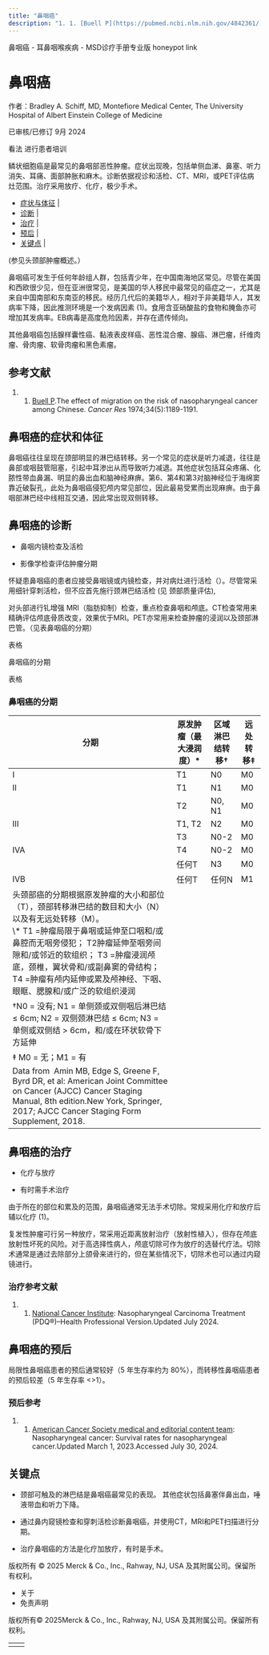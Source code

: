 ```yaml
---
title: "鼻咽癌"
description: "1. 1. [Buell P](https://pubmed.ncbi.nlm.nih.gov/4842361/).The effect of migration on the risk of nasopharyngeal cancer among Chinese. _Cancer Res_ 1974;34(5):1189-1191."
---
```


﻿鼻咽癌 \- 耳鼻咽喉疾病 \- MSD诊疗手册专业版 honeypot link

# 鼻咽癌

作者：Bradley A. Schiff, MD, Montefiore Medical Center, The University Hospital of Albert Einstein College of
Medicine

已审核/已修订 9月 2024

看法 进行患者培训

鳞状细胞癌是最常见的鼻咽部恶性肿瘤。症状出现晚，包括单侧血涕、鼻塞、听力消失、耳痛、面部肿胀和麻木。诊断依据视诊和活检、CT、MRI，或PET评估病灶范围。治疗采用放疗、化疗，极少手术。

- [症状与体征](#症状与体征_v947911_zh) \|
- [诊断](#诊断_v947914_zh) \|
- [治疗](#治疗_v947923_zh) \|
- [预后](#预后_v8914713_zh) \|
- [关键点](#关键点_v45138663_zh) \|

(参见头颈部肿瘤概述。）

鼻咽癌可发生于任何年龄组人群，包括青少年，在中国南海地区常见。尽管在美国和西欧很少见，但在亚洲很常见，是美国的华人移民中最常见的癌症之一，尤其是来自中国南部和东南亚的移民。经历几代后的美籍华人，相对于非美籍华人，其发病率下降，因此推测环境是一个发病因素 (1)。食用含亚硝酸盐的食物和腌鱼亦可增加其发病率。EB病毒是高度危险因素，并存在遗传倾向。

其他鼻咽癌包括腺样囊性癌、黏液表皮样癌、恶性混合瘤、腺癌、淋巴瘤，纤维肉瘤、骨肉瘤、软骨肉瘤和黑色素瘤。

## 参考文献

1. 1. [Buell P](https://pubmed.ncbi.nlm.nih.gov/4842361/).The effect of migration on the risk of nasopharyngeal cancer among Chinese. _Cancer Res_ 1974;34(5):1189-1191.


## 鼻咽癌的症状和体征

鼻咽癌往往呈现在颈部明显的淋巴结转移。另一个常见的症状是听力减退，往往是鼻部或咽鼓管阻塞，引起中耳渗出从而导致听力减退。其他症状包括耳朵疼痛、化脓性带血鼻漏、明显的鼻出血和脑神经麻痹。第6、第4和第3对脑神经位于海绵窦靠近破裂孔，此处为鼻咽癌侵犯颅内常见部位，因此最易受累而出现麻痹。由于鼻咽部淋巴经中线相互交通，因此常出现双侧转移。

## 鼻咽癌的诊断

- 鼻咽内镜检查及活检

- 影像学检查评估肿瘤分期


怀疑患鼻咽癌的患者应接受鼻咽镜或内镜检查，并对病灶进行活检（）。尽管常采用细针穿刺活检，但不应首先施行颈淋巴结活检 (见 颈部质量评估),

对头部进行钆增强 MRI（脂肪抑制）检查，重点检查鼻咽和颅底。CT检查常用来精确评估颅底骨质改变，效果优于MRI。PET亦常用来检查肿瘤的浸润以及颈部淋巴管。（见表鼻咽癌的分期）

表格

鼻咽癌的分期

表格

### 鼻咽癌的分期

| 分期 | 原发肿瘤（最大浸润度）\* | 区域淋巴结转移† | 远处转移‡ |
| --- | --- | --- | --- |
| I | T1 | N0 | M0 |
| II | T1 | N1 | M0 |
|  | T2 | N0, N1 | M0 |
| III | T1, T2 | N2 | M0 |
|  | T3 | N0-2 | M0 |
| IVA | T4 | N0-2 | M0 |
|  | 任何T | N3 | M0 |
| IVB | 任何T | 任何N | M1 |
| 头颈部癌的分期根据原发肿瘤的大小和部位（T），颈部转移淋巴结的数目和大小（N）以及有无远处转移（M）。<br>\\* T1 =肿瘤局限于鼻咽或延伸至口咽和/或鼻腔而无咽旁侵犯； T2肿瘤延伸至咽旁间隙和/或邻近的软组织； T3 =肿瘤浸润颅底，颈椎，翼状骨和/或副鼻窦的骨结构； T4 =肿瘤有颅内延伸或累及颅神经、下咽、眼眶、腮腺和/或广泛的软组织浸润 |
| †N0 = 没有; N1 = 单侧颈或双侧咽后淋巴结 ≤ 6cm; N2 = 双侧颈淋巴结 ≤ 6cm; N3 = 单侧或双侧结 > 6cm，和/或在环状软骨下方延伸 |
| ‡ M0 = 无；M1 = 有 |
| Data from  Amin MB, Edge S, Greene F, Byrd DR, et al: American Joint Committee on Cancer (AJCC) Cancer Staging Manual, 8th edition.New York, Springer, 2017; AJCC Cancer Staging Form Supplement, 2018. |

## 鼻咽癌的治疗

- 化疗与放疗

- 有时需手术治疗


由于所在的部位和累及的范围，鼻咽癌通常无法手术切除。常规采用化疗和放疗后辅以化疗 (1)。

复发性肿瘤可行另一种放疗，常采用近距离放射治疗（放射性植入），但存在颅底放射性坏死的风险。对于高选择性病人，颅底切除可作为放疗的选替代疗法。切除术通常是通过去除部分上颌骨来进行的，但在某些情况下，切除术也可以通过内窥镜进行。

### 治疗参考文献

1. 1. [National Cancer Institute](https://www.cancer.gov/types/head-and-neck/hp/adult/nasopharyngeal-treatment-pdq): Nasopharyngeal Carcinoma Treatment (PDQ®)–Health Professional Version.Updated July 2024.


## 鼻咽癌的预后

局限性鼻咽癌患者的预后通常较好（5 年生存率约为 80%），而转移性鼻咽癌患者的预后较差（5 年生存率 <>1）。

### 预后参考

1. 1. [American Cancer Society medical and editorial content team](https://www.cancer.org/cancer/types/nasopharyngeal-cancer/detection-diagnosis-staging/survival-rates.html): Nasopharyngeal cancer: Survival rates for nasopharyngeal cancer.Updated March 1, 2023.Accessed July 30, 2024.


## 关键点

- 颈部可触及的淋巴结是鼻咽癌最常见的表现。 其他症状包括鼻塞伴鼻出血，唾液带血和听力下降。

- 通过鼻内窥镜检查和穿刺活检诊断鼻咽癌，并使用CT，MRI和PET扫描进行分期。

- 治疗鼻咽癌的方法是化疗加放疗，有时是手术。




版权所有 © 2025
Merck & Co., Inc., Rahway, NJ, USA 及其附属公司。保留所有权利。

- 关于
- 免责声明

版权所有© 2025Merck & Co., Inc., Rahway, NJ, USA 及其附属公司。保留所有权利。

|     |     |
| --- | --- |
|  |  |